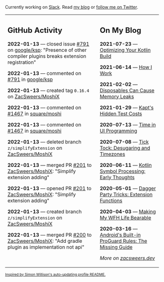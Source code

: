 Currently working on [Slack](https://slack.com/). Read [my blog](https://zacsweers.dev/) or [follow me on Twitter](https://twitter.com/ZacSweers).

<table><tr><td valign="top" width="60%">

## GitHub Activity
<!-- githubActivity starts -->
**2022-01-13** — closed issue [#791](https://github.com/google/ksp/issues/791) on [google/ksp](https://github.com/google/ksp): "Presence of other compiler plugins breaks extension registration"

**2022-01-13** — commented on [#791](https://github.com/google/ksp/issues/791#issuecomment-1012354912) in [google/ksp](https://github.com/google/ksp)

**2022-01-13** — created tag `0.16.4` on [ZacSweers/MoshiX](https://github.com/ZacSweers/MoshiX)

**2022-01-13** — commented on [#1467](https://github.com/square/moshi/pull/1467#issuecomment-1012348142) in [square/moshi](https://github.com/square/moshi)

**2022-01-13** — commented on [#1467](https://github.com/square/moshi/pull/1467#issuecomment-1012347336) in [square/moshi](https://github.com/square/moshi)

**2022-01-13** — deleted branch `z/simplifyExtension` on [ZacSweers/MoshiX](https://github.com/ZacSweers/MoshiX)

**2022-01-13** — merged PR [#201](https://github.com/ZacSweers/MoshiX/pull/201) to [ZacSweers/MoshiX](https://github.com/ZacSweers/MoshiX): "Simplify extension adding"

**2022-01-13** — opened PR [#201](https://github.com/ZacSweers/MoshiX/pull/201) to [ZacSweers/MoshiX](https://github.com/ZacSweers/MoshiX): "Simplify extension adding"

**2022-01-13** — created branch `z/simplifyExtension` on [ZacSweers/MoshiX](https://github.com/ZacSweers/MoshiX)

**2022-01-13** — merged PR [#200](https://github.com/ZacSweers/MoshiX/pull/200) to [ZacSweers/MoshiX](https://github.com/ZacSweers/MoshiX): "Add gradle plugin as implementation not api"
<!-- githubActivity ends -->
</td><td valign="top" width="40%">

## On My Blog
<!-- blog starts -->
**2021-07-23** — [Optimizing Your Kotlin Build](https://www.zacsweers.dev/optimizing-your-kotlin-build/)

**2021-06-14** — [How I Work](https://www.zacsweers.dev/how-i-work/)

**2021-02-02** — [Disposables Can Cause Memory Leaks](https://www.zacsweers.dev/disposables-can-cause-memory-leaks/)

**2021-01-29** — [Kapt's Hidden Test Costs](https://www.zacsweers.dev/kapts-hidden-test-costs/)

**2020-07-13** — [Time in UI Programming](https://www.zacsweers.dev/time-in-ui/)

**2020-07-08** — [Tick Tock: Desugaring and Timezones](https://www.zacsweers.dev/ticktock-desugaring-timezones/)

**2020-06-11** — [Kotlin Symbol Processing: Early Thoughts](https://www.zacsweers.dev/kotlin-symbol-processor-early-thoughts/)

**2020-05-01** — [Dagger Party Tricks: Extension Functions](https://www.zacsweers.dev/dagger-party-tricks-extension-functions/)

**2020-04-03** — [Making My WFH Life Bearable](https://www.zacsweers.dev/making-wfh-life-bearable/)

**2020-03-16** — [Android's Built-in ProGuard Rules: The Missing Guide](https://www.zacsweers.dev/android-proguard-rules/)
<!-- blog ends -->
_More on [zacsweers.dev](https://zacsweers.dev/)_
</td></tr></table>

<sub><a href="https://simonwillison.net/2020/Jul/10/self-updating-profile-readme/">Inspired by Simon Willison's auto-updating profile README.</a></sub>
